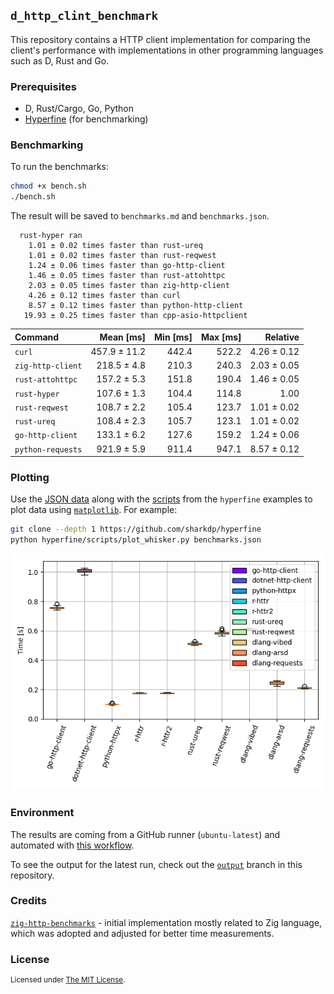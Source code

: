 ## `d_http_clint_benchmark`

This repository contains a HTTP client implementation for comparing the client's performance with implementations in other programming languages such as D, Rust and Go.

### Prerequisites

- D, Rust/Cargo, Go, Python
- [Hyperfine](https://github.com/sharkdp/hyperfine) (for benchmarking)

### Benchmarking

To run the benchmarks:

```sh
chmod +x bench.sh
./bench.sh
```

The result will be saved to `benchmarks.md` and `benchmarks.json`.

```
  rust-hyper ran
    1.01 ± 0.02 times faster than rust-ureq
    1.01 ± 0.02 times faster than rust-reqwest
    1.24 ± 0.06 times faster than go-http-client
    1.46 ± 0.05 times faster than rust-attohttpc
    2.03 ± 0.05 times faster than zig-http-client
    4.26 ± 0.12 times faster than curl
    8.57 ± 0.12 times faster than python-http-client
   19.93 ± 0.25 times faster than cpp-asio-httpclient
```

| Command               |    Mean [ms] | Min [ms] | Max [ms] |     Relative |
| :-------------------- | -----------: | -------: | -------: | -----------: |
| `curl`                | 457.9 ± 11.2 |    442.4 |    522.2 |  4.26 ± 0.12 |
| `zig-http-client`     |  218.5 ± 4.8 |    210.3 |    240.3 |  2.03 ± 0.05 |
| `rust-attohttpc`      |  157.2 ± 5.3 |    151.8 |    190.4 |  1.46 ± 0.05 |
| `rust-hyper`          |  107.6 ± 1.3 |    104.4 |    114.8 |         1.00 |
| `rust-reqwest`        |  108.7 ± 2.2 |    105.4 |    123.7 |  1.01 ± 0.02 |
| `rust-ureq`           |  108.4 ± 2.3 |    105.7 |    123.1 |  1.01 ± 0.02 |
| `go-http-client`      |  133.1 ± 6.2 |    127.6 |    159.2 |  1.24 ± 0.06 |
| `python-requests`     |  921.9 ± 5.9 |    911.4 |    947.1 |  8.57 ± 0.12 |

### Plotting

Use the [JSON data](https://github.com/sharkdp/hyperfine#json) along with the [scripts](https://github.com/sharkdp/hyperfine/tree/master/scripts) from the `hyperfine` examples to plot data using [`matplotlib`](https://matplotlib.org/). For example:

```sh
git clone --depth 1 https://github.com/sharkdp/hyperfine
python hyperfine/scripts/plot_whisker.py benchmarks.json
```

![plot_whisker](https://raw.githubusercontent.com/cyrusmsk/d_http_client_benchmark/output/benchmarks.png)

### Environment

The results are coming from a GitHub runner (`ubuntu-latest`) and automated with [this workflow](https://github.com/cyrusmsk/d_http_client_benchmark/blob/master/.github/workflows/benchmark.yml).

To see the output for the latest run, check out the [`output`](https://github.com/cyrusmsk/d_http_client_benchmark/tree/output) branch in this repository.

### Credits

[`zig-http-benchmarks`](https://github.com/orhun/zig-http-benchmarks) - initial implementation mostly related to Zig language, which was adopted and adjusted for better time measurements.

### License

<sup>
Licensed under <a href="LICENSE">The MIT License</a>.
</sup>
